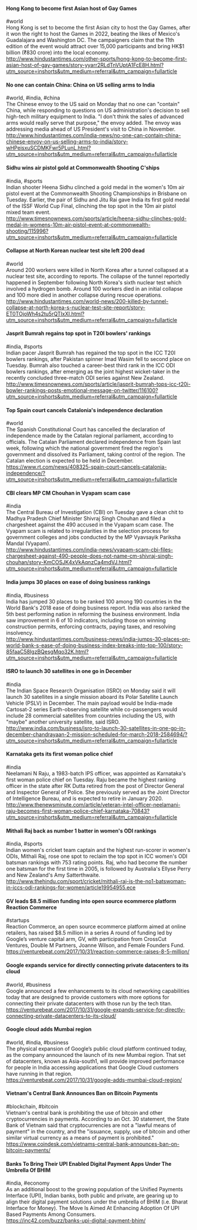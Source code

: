 
#### Hong Kong to become first Asian host of Gay Games
#world  
Hong Kong is set to become the first Asian city to host the Gay Games, after it won the right to host the Games in 2022, beating the likes of Mexico's Guadalajara and Washington DC. The campaigners claim that the 11th edition of the event would attract over 15,000 participants and bring HK$1 billion (₹830 crore) into the local economy.  
http://www.hindustantimes.com/other-sports/hong-kong-to-become-first-asian-host-of-gay-games/story-yyarr2RLdTnVUptA1FcE8H.html?utm_source=inshorts&utm_medium=referral&utm_campaign=fullarticle

#### No one can contain China: China on US selling arms to India
#world, #india, #china  
The Chinese envoy to the US said on Monday that no one can "contain" China, while responding to questions on US administration's decision to sell high-tech military equipment to India. "I don't think the sales of advanced arms would really serve that purpose," the envoy added. The envoy was addressing media ahead of US President's visit to China in November.  
http://www.hindustantimes.com/india-news/no-one-can-contain-china-chinese-envoy-on-us-selling-arms-to-india/story-wHPeisxuSCDMKFwr5PLunL.html?utm_source=inshorts&utm_medium=referral&utm_campaign=fullarticle

#### Sidhu wins air pistol gold at Commonwealth Shooting C'ships
#india, #sports  
Indian shooter Heena Sidhu clinched a gold medal in the women's 10m air pistol event at the Commonwealth Shooting Championships in Brisbane on Tuesday. Earlier, the pair of Sidhu and Jitu Rai gave India its first gold medal of the ISSF World Cup Final, clinching the top spot in the 10m air pistol mixed team event.  
http://www.timesnownews.com/sports/article/heena-sidhu-clinches-gold-medal-in-womens-10m-air-pistol-event-at-commonwealth-shooting/115996?utm_source=inshorts&utm_medium=referral&utm_campaign=fullarticle

#### Collapse at North Korean nuclear test site left 200 dead
#world  
Around 200 workers were killed in North Korea after a tunnel collapsed at a nuclear test site, according to reports. The collapse of the tunnel reportedly happened in September following North Korea's sixth nuclear test which involved a hydrogen bomb. Around 100 workers died in an initial collapse and 100 more died in another collapse during rescue operations.  
http://www.hindustantimes.com/world-news/200-killed-by-tunnel-collapse-at-north-korea-s-nuclear-test-site-report/story-ET0TOjoWh4s2tu5rQTIxXI.html?utm_source=inshorts&utm_medium=referral&utm_campaign=fullarticle

#### Jasprit Bumrah regains top spot in T20I bowlers' rankings
#india, #sports  
Indian pacer Jasprit Bumrah has regained the top spot in the ICC T20I bowlers rankings, after Pakistan spinner Imad Wasim fell to second place on Tuesday. Bumrah also touched a career-best third rank in the ICC ODI bowlers rankings, after emerging as the joint highest wicket-taker in the recently concluded three-match ODI series against New Zealand.  
http://www.timesnownews.com/sports/article/jasprit-bumrah-tops-icc-t20i-bowler-rankings-posts-emotional-message-on-twitter/116100?utm_source=inshorts&utm_medium=referral&utm_campaign=fullarticle

#### Top Spain court cancels Catalonia's independence declaration
#world  
The Spanish Constitutional Court has cancelled the declaration of independence made by the Catalan regional parliament, according to officials. The Catalan Parliament declared independence from Spain last week, following which the national government fired the region's government and dissolved its Parliament, taking control of the region. The Catalan election is expected to be held in December.  
https://www.rt.com/news/408325-spain-court-cancels-catalonia-independence/?utm_source=inshorts&utm_medium=referral&utm_campaign=fullarticle

#### CBI clears MP CM Chouhan in Vyapam scam case
#india  
The Central Bureau of Investigation (CBI) on Tuesday gave a clean chit to Madhya Pradesh Chief Minister Shivraj Singh Chouhan and filed a chargesheet against the 490 accused in the Vyapam scam case. The Vyapam scam is related to irregularities in the selection process for government colleges and jobs conducted by the MP Vyavsayik Pariksha Mandal (Vyapam).  
http://www.hindustantimes.com/india-news/vyapam-scam-cbi-files-chargesheet-against-490-people-does-not-name-cm-shivraj-singh-chouhan/story-KmCOSJK4xVkAqnzCa4mdVJ.html?utm_source=inshorts&utm_medium=referral&utm_campaign=fullarticle

#### India jumps 30 places on ease of doing business rankings
#india, #business  
India has jumped 30 places to be ranked 100 among 190 countries in the World Bank's 2018 ease of doing business report. India was also ranked the 5th best performing nation in reforming the business environment. India saw improvement in 6 of 10 indicators, including those on winning construction permits, enforcing contracts, paying taxes, and resolving insolvency.  
http://www.hindustantimes.com/business-news/india-jumps-30-places-on-world-bank-s-ease-of-doing-business-index-breaks-into-top-100/story-85faaC58IgzBQesgMqo32K.html?utm_source=inshorts&utm_medium=referral&utm_campaign=fullarticle

#### ISRO to launch 30 satellites in one go in December
#india  
The Indian Space Research Organisation (ISRO) on Monday said it will launch 30 satellites in a single mission aboard its Polar Satellite Launch Vehicle (PSLV) in December. The main payload would be India-made Cartosat-2 series Earth-observing satellite while co-passengers would include 28 commercial satellites from countries including the US, with "maybe" another university satellite, said ISRO.  
http://www.india.com/business/isro-to-launch-30-satellites-in-one-go-in-december-chandrayaan-2-mission-scheduled-for-march-2018-2584694/?utm_source=inshorts&utm_medium=referral&utm_campaign=fullarticle

#### Karnataka gets its first woman police chief
#india  
Neelamani N Raju, a 1983-batch IPS officer, was appointed as Karnataka's first woman police chief on Tuesday. Raju became the highest ranking officer in the state after RK Dutta retired from the post of Director General and Inspector General of Police. She previously served as the Joint Director of Intelligence Bureau, and is expected to retire in January 2020.  
http://www.thenewsminute.com/article/veteran-intel-officer-neelamani-raju-becomes-first-woman-police-chief-karnataka-70843?utm_source=inshorts&utm_medium=referral&utm_campaign=fullarticle

#### Mithali Raj back as number 1 batter in women's ODI rankings
#india, #sports  
Indian women's cricket team captain and the highest run-scorer in women's ODIs, Mithali Raj, rose one spot to reclaim the top spot in ICC women's ODI batsman rankings with 753 rating points. Raj, who had become the number one batsman for the first time in 2005, is followed by Australia's Ellyse Perry and New Zealand's Amy Satterthwaite.  
http://www.thehindu.com/sport/cricket/mithali-raj-is-the-no1-batswoman-in-iccs-odi-rankings-for-women/article19954955.ece

#### GV leads $8.5 million funding into open source ecommerce platform Reaction Commerce
#startups  
Reaction Commerce, an open source ecommerce platform aimed at online retailers, has raised $8.5 million in a series A round of funding led by Google’s venture capital arm, GV, with participation from CrossCut Ventures, Double M Partners, Joanne Wilson, and Female Founders Fund.  
https://venturebeat.com/2017/10/31/reaction-commerce-raises-8-5-million/

#### Google expands service for directly connecting private datacenters to its cloud
#world, #business  
Google announced a few enhancements to its cloud networking capabilities today that are designed to provide customers with more options for connecting their private datacenters with those run by the tech titan.  
https://venturebeat.com/2017/10/31/google-expands-service-for-directly-connecting-private-datacenters-to-its-cloud/

#### Google cloud adds Mumbai region
#world, #india, #business  
The physical expansion of Google’s public cloud platform continued today, as the company announced the launch of its new Mumbai region. That set of datacenters, known as Asia-south1, will provide improved performance for people in India accessing applications that Google Cloud customers have running in that region.  
https://venturebeat.com/2017/10/31/google-adds-mumbai-cloud-region/

#### Vietnam's Central Bank Announces Ban on Bitcoin Payments
#blockchain, #bitcoin  
Vietnam's central bank is prohibiting the use of bitcoin and other cryptocurrencies in payments. According to an Oct. 30 statement, the State Bank of Vietnam said that cryptocurrencies are not a "lawful means of payment" in the country, and the "issuance, supply, use of bitcoin and other similar virtual currency as a means of payment is prohibited."  
https://www.coindesk.com/vietnams-central-bank-announces-ban-on-bitcoin-payments/

#### Banks To Bring Their UPI Enabled Digital Payment Apps Under The Umbrella Of BHIM
#india, #economy  
As an additional boost to the growing population of the Unified Payments Interface (UPI), Indian banks, both public and private, are gearing up to align their digital payment solutions under the umbrella of BHIM (i.e. Bharat Interface for Money). The Move Is Aimed At Enhancing Adoption Of UPI Based Payments Among Consumers.  
https://inc42.com/buzz/banks-upi-digital-payment-bhim/
